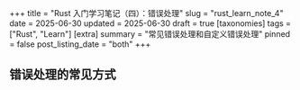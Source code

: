 +++
title = "Rust 入门学习笔记（四）：错误处理"
slug = "rust_learn_note_4"
date = 2025-06-30
updated = 2025-06-30
draft = true
[taxonomies]
tags = ["Rust", "Learn"]
[extra]
summary = "常见错误处理和自定义错误处理"
pinned = false
post_listing_date = "both"
+++

## 错误处理的常见方式